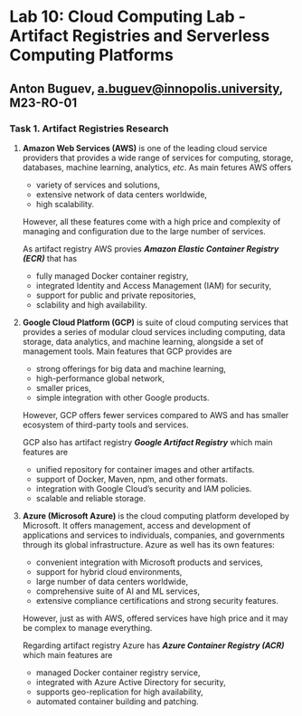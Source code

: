 # Lab 10: Cloud Computing Lab - Artifact Registries and Serverless Computing Platforms
## Anton Buguev, a.buguev@innopolis.university, M23-RO-01

### Task 1. Artifact Registries Research

1. **Amazon Web Services (AWS)** is one of the leading cloud service providers that provides a wide range of services for computing, storage, databases, machine learning, analytics, *etc*. As main fetures AWS offers 
    - variety of services and solutions,
    - extensive network of data centers worldwide,
    - high scalability.

    However, all these features come with a high price and complexity of managing and configuration due to the large number of services.

    As artifact registry AWS provies ***Amazon Elastic Container Registry (ECR)*** that has
    - fully managed Docker container registry,
    - integrated Identity and Access Management (IAM) for security,
    - support for public and private repositories,
    - sclability and high availability.


2. **Google Cloud Platform (GCP)** is suite of cloud computing services that provides a series of modular cloud services including computing, data storage, data analytics, and machine learning, alongside a set of management tools. Main features that GCP provides are
    - strong offerings for big data and machine learning,
    - high-performance global network,
    - smaller prices,
    - simple integration with other Google products.
    
    However, GCP offers fewer services compared to AWS and has smaller ecosystem of third-party tools and services.

    GCP also has artifact registry ***Google Artifact Registry*** which main features are
    - unified repository for container images and other artifacts.
    - support of Docker, Maven, npm, and other formats.
    - integration with Google Cloud’s security and IAM policies.
    - scalable and reliable storage.

3. **Azure (Microsoft Azure)** is the cloud computing platform developed by Microsoft. It offers management, access and development of applications and services to individuals, companies, and governments through its global infrastructure. Azure as well has its own features:
    - convenient integration with Microsoft products and services,
    - support for hybrid cloud environments,
    - large number of data centers worldwide,
    - comprehensive suite of AI and ML services,
    - extensive compliance certifications and strong security features.

    However, just as with AWS, offered services have high price and it may be complex to manage everything.


    Regarding artifact registry Azure has ***Azure Container Registry (ACR)*** which main features are
    - managed Docker container registry service,
    - integrated with Azure Active Directory for security,
    - supports geo-replication for high availability,
    - automated container building and patching.
